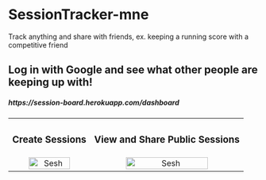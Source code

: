# SessionTracker-mne
Track anything and share with friends, ex. keeping a running score with a competitive friend 

## Log in with Google and see what other people are keeping up with!
<h5> https://session-board.herokuapp.com/dashboard </h5>

<div align="center">
  <table>
    <tbody>
      <tr>
          <th align="center" height="15"><h3>Create Sessions</h3></th>
          <th align="center" height="15"><h3>View and Share Public Sessions</h3></th>
      </tr>
      <tr>
        <td align="center">
          <a href="https://github.com/WabaScript/SessionTracker-mne"><img src="https://user-images.githubusercontent.com/59180399/88077254-0f6bde00-cb49-11ea-8f85-5e682eeae454.png" title="SessionsBoard" alt="Sesh" width="75%" height="75%"></a>
        </td>
        <td align="center">
          <a href="https://github.com/WabaScript/SessionTracker-mne"><img src="https://user-images.githubusercontent.com/59180399/88077248-0d098400-cb49-11ea-92f5-56fe200bb580.png" title="SessionsPublic" alt="Sesh" width="75%" height="75%"></a>
        </td>
      </tr>
    </tbody>
  </table>
</div>
